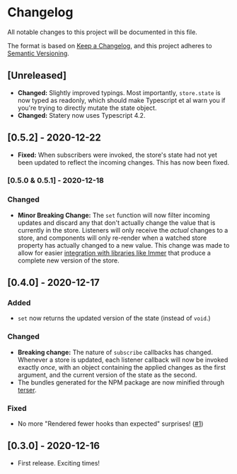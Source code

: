 # Changelog

All notable changes to this project will be documented in this file.

The format is based on [Keep a Changelog](https://keepachangelog.com/en/1.0.0/),
and this project adheres to [Semantic Versioning](https://semver.org/spec/v2.0.0.html).

## [Unreleased]

- **Changed:** Slightly improved typings. Most importantly, `store.state` is now typed as readonly, which should make Typescript et al warn you if you're trying to directly mutate the state object.
- **Changed:** Statery now uses Typescript 4.2.

## [0.5.2] - 2020-12-22

- **Fixed:** When subscribers were invoked, the store's state had not yet been updated to reflect the incoming changes. This has now been fixed.

### [0.5.0 & 0.5.1] - 2020-12-18

### Changed

- **Minor Breaking Change:** The `set` function will now filter incoming updates and discard any that don't actually change the value that is currently in the store. Listeners will only receive the _actual_ changes to a store, and components will only re-render when a watched store property has actually changed to a new value. This change was made to allow for easier [integration with libraries like Immer](https://codesandbox.io/s/statery-immer-vr9b2?file=/src/App.tsx:592-783) that produce a complete new version of the store.

## [0.4.0] - 2020-12-17

### Added

- `set` now returns the updated version of the state (instead of `void`.)

### Changed

- **Breaking change:** The nature of `subscribe` callbacks has changed. Whenever a store is updated, each listener callback will now be invoked exactly _once_, with an object containing the applied changes as the first argument, and the current version of the state as the second.
- The bundles generated for the NPM package are now minified through [terser](https://github.com/terser/terser).

### Fixed

- No more "Rendered fewer hooks than expected" surprises! ([#1](https://github.com/hmans/statery/issues/1))

## [0.3.0] - 2020-12-16

- First release. Exciting times!
